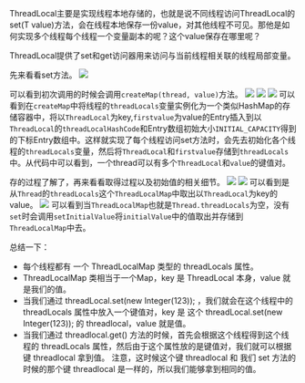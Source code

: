 ThreadLocal主要是实现线程本地存储的，也就是说不同线程访问ThreadLocal的set(T value)方法，会在线程本地保存一份value，对其他线程不可见。那他是如何实现多个线程每个线程一个变量副本的呢？这个value保存在哪里呢？

ThreadLocal提供了set和get访问器用来访问与当前线程相关联的线程局部变量。

先来看看set方法。
![](http://ww1.sinaimg.cn/large/006tNc79ly1ffmx8009t8j31b60io0xc.jpg)

可以看到初次调用的时候会调用``createMap(thread, value)``方法。
![](http://ww4.sinaimg.cn/large/006tNc79ly1ffmx9gde8sj31860c8gop.jpg)
![](http://ww3.sinaimg.cn/large/006tNc79ly1ffmxaf773rj31be0403zj.jpg)
![](http://ww2.sinaimg.cn/large/006tNc79ly1ffmxbe8eigj31fa0dqadx.jpg)
可以看到在``createMap``中将线程的``threadLocals``变量实例化为一个类似HashMap的存储容器中，将以``ThreadLocal``为key,``firstvalue``为value的Entry插入到以``ThreadLocal``的``threadLocalHashCode``和Entry数组初始大小``INITIAL_CAPACITY``得到的下标Entry数组中。这样就实现了每个线程访问set方法时，会先去初始化各个线程的``threadLocals``变量，然后将``ThreadLocal``和``firstvalue``存储到``threadLocals``中。从代码中可以看到，一个thread可以有多个``ThreadLocal``和``value``的键值对。

存的过程了解了，再来看看取得过程以及初始值的相关细节。
![](http://ww1.sinaimg.cn/large/006tNc79ly1ffmxn7s8rxj318y0k20xh.jpg)
![](http://ww2.sinaimg.cn/large/006tNc79ly1ffmxo90mk7j314e0bo40i.jpg)
可以看到是从``Thread``的``threadLocals``这个``ThreadLocalMap``中取出以``ThreadLocal``为key的value。
![](http://ww1.sinaimg.cn/large/006tNc79ly1ffmyiev6cfj315w0hqadl.jpg)
可以看到当``ThreadLocalMap``也就是``Thread.threadLocals``为空，没有``set``时会调用``setInitialValue``将``initialValue``中的值取出并存储到``ThreadLocalMap``中去。

总结一下：

+ 每个线程都有 一个 ThreadLocalMap 类型的 threadLocals 属性。
+ ThreadLocalMap 类相当于一个Map，key 是 ThreadLocal 本身，value 就是我们的值。
+ 当我们通过 threadLocal.set(new Integer(123)); ，我们就会在这个线程中的 threadLocals 属性中放入一个键值对，key 是 这个 threadLocal.set(new Integer(123)); 的 threadlocal，value 就是值。
+ 当我们通过 threadlocal.get() 方法的时候，首先会根据这个线程得到这个线程的 threadLocals 属性，然后由于这个属性放的是键值对，我们就可以根据键 threadlocal 拿到值。 注意，这时候这个键 threadlocal 和 我们 set 方法的时候的那个键 threadlocal 是一样的，所以我们能够拿到相同的值。



